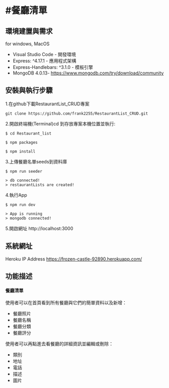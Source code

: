 #餐廳清單
=======

## **環境建置與需求**

for windows, MacOS

* Visual Studio Code - 開發環境
* Express: ^4.17.1 - 應用程式架構
* Express-Handlebars: ^3.1.0 - 模板引擎
* MongoDB 4.0.13- https://www.mongodb.com/try/download/community
	
## **安裝與執行步驟**

1.在github下載RestaurantList_CRUD專案

	git clone https://github.com/frank2255/RestaurantList_CRUD.git 

2.開啟終端機(Terminal)cd 到存放專案本機位置並執行:

	$ cd Restaurant_list 
	
	$ npm packages

	$ npm install
	
3.上傳餐廳名單seeds到資料庫
	
	$ npm run seeder
	
	> db connected!
	> restaurantLists are created!

4.執行App

	$ npm run dev

	> App is running
	> mongodb connected!

5.開啟網址 http://localhost:3000

## 系統網址
Heroku
	IP Address
	https://frozen-castle-92890.herokuapp.com/


## **功能描述**

#### 餐廳清單

使用者可以在首頁看到所有餐廳與它們的簡單資料以及新增：
* 餐廳照片
* 餐廳名稱
* 餐廳分類
* 餐廳評分


使用者可以再點進去看餐廳的詳細資訊並編輯或刪除：
* 類別
* 地址
* 電話
* 描述
* 圖片

